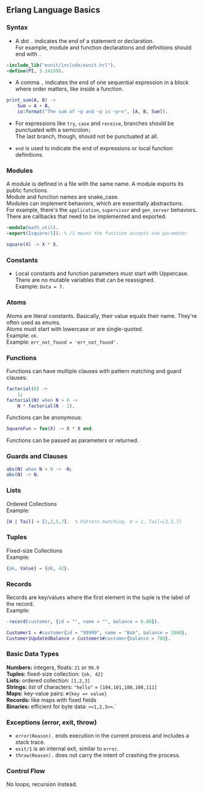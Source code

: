 ## Erlang Language Basics

### Syntax
* A dot `.` indicates the end of a statement or declaration. \
For example, module and function declarations and definitions should end with `.`

```erlang
-include_lib("eunit/include/eunit.hrl").
-define(PI, 3.14159).
```

* A comma `,` indicates the end of one sequential expression in a block where order matters, like inside a function.
```erlang
print_sum(A, B) ->
    Sum = A + B,
    io:format("The sum of ~p and ~p is ~p~n", [A, B, Sum]).
```

* For expressions like `try`, `case` and `receive`, branches should be punctuated with a semicolon`;` \
The last branch, though, should not be punctuated at all.

* `end` is used to indicate the end of expressions or local function definitions.

### Modules

A module is defined in a file with the same name. A module exports its public functions. \
Module and function names are snake_case. \
Modules can implement behaviors, which are essentially abstractions. \
For example, there's the `application`, `supervisor` and `gen_server` behaviors. \
There are callbacks that need to be implemented and exported.

```erlang
-module(math_util).
-export([square/1]). % /1 means the function accepts one parameter

square(X) -> X * X.
```

### Constants
* Local constants and function parameters must start with Uppercase. \
There are no mutable variables that can be reassigned. \
Example: `Data = 7.`

### Atoms
Atoms are literal constants. Basically, their value equals their name. They're often used as enums. \
Atoms must start with lowercase or are single-quoted. \
Example: `ok.` \
Example: `err_not_found = 'err_not_found'.`

### Functions
Functions can have multiple clauses with pattern matching and guard clauses:
```erlang
factorial(0) ->
    1;
factorial(N) when N > 0 ->
    N * factorial(N - 1).
```
Functions can be anonymous:
```erlang
SquareFun = fun(X) -> X * X end.
```

Functions can be passed as parameters or returned.

### Guards and Clauses
```erlang
abs(N) when N < 0 -> -N;
abs(N) -> N.
```

### Lists
Ordered Collections \
Example:

```erlang
[H | Tail] = [1,2,5,7].  % Pattern matching. H = 1, Tail=[2,5,7]
```

### Tuples
Fixed-size Collections \
Example:

```erlang
{ok, Value} = {ok, 42}.
```

### Records
Records are key/values where the first element in the tuple is the label of the record. \
Example:
```erlang
-record(customer, {id = "", name = "", balance = 0.00}).

Customer1 = #customer{id = "99999", name = "Bob", balance = 1000},
Customer1UpdatedBalance = Customer1#customer{balance = 700}.
```

### Basic Data Types

**Numbers:** integers, floats: `21` or `99.9` \
**Tuples:** fixed-size collection: `{ok, 42}` \
**Lists:** ordered collection: `[1,2,3]` \
**Strings:** _list_ of characters: `"hello"` = `[104,101,108,108,111]` \
**Maps:** key-value pairs: `#{key => value}` \
**Records:** like maps with fixed fields \
**Binaries:** efficient for byte data: `<<1,2,3>>`.`

### Exceptions (error, exit, throw)
* `error(Reason).` ends execution in the current process and includes a stack trace.
* `exit/1` is an internal exit, similar to `error`.
* `throw(Reason).` does not carry the intent of crashing the process.

### Control Flow
No loops; recursion instead.
